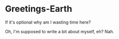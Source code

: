 # Greetings-Earth
If it's optional why am I wasting time here?

Oh, I'm supposed to write a bit about myself, eh?
Nah.
